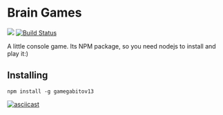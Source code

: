 # Brain Games

<a href="https://codeclimate.com/github/Applifort/frontend-project-lvl1/maintainability"><img src="https://api.codeclimate.com/v1/badges/cf7e57323317d8369c49/maintainability" /></a>
[![Build Status](https://travis-ci.org/Applifort/frontend-project-lvl1.svg?branch=master)](https://travis-ci.org/Applifort/frontend-project-lvl1)

A little console game. Its NPM package, so you need nodejs to install and play it:)

## Installing

    npm install -g gamegabitov13
    
[![asciicast](https://asciinema.org/a/z5lvDltwifporaJa8hdZMDtsG.svg)](https://asciinema.org/a/z5lvDltwifporaJa8hdZMDtsG)


